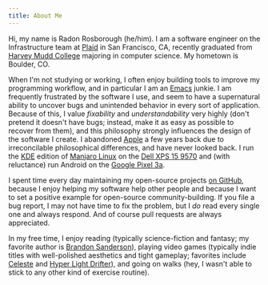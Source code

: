 ```yaml
---
title: About Me
---
```


Hi, my name is Radon Rosborough (he/him). I am a software engineer on
the Infrastructure team at [Plaid](https://plaid.com/) in San
Francisco, CA, recently graduated from [Harvey Mudd
College](https://www.hmc.edu/) majoring in computer science. My
hometown is Boulder, CO.

When I'm not studying or working, I often enjoy building tools to
improve my programming workflow, and in particular I am an
[Emacs](https://www.gnu.org/software/emacs/) junkie. I am frequently
frustrated by the software I use, and seem to have a supernatural
ability to uncover bugs and unintended behavior in every sort of
application. Because of this, I value *fixability* and
*understandability* very highly (don't pretend it doesn't have bugs;
instead, make it as easy as possible to recover from them), and this
philosophy strongly influences the design of the software I create. I
abandoned [Apple](https://www.apple.com/) a few years back due to
irreconcilable philosophical differences, and have never looked back.
I run the [KDE](https://kde.org/) edition of [Manjaro
Linux](https://manjaro.org/) on the [Dell XPS 15
9570](https://wiki.archlinux.org/index.php/Dell_XPS_15_9570) and (with
reluctance) run Android on the [Google Pixel
3a](https://store.google.com/us/product/pixel_3a).

I spent time every day maintaining my open-source projects [on
GitHub](https://github.com/raxod502), because I enjoy helping my
software help other people and because I want to set a positive
example for open-source community-building. If you file a bug report,
I may not have time to fix the problem, but I *do* read every single
one and always respond. And of course pull requests are always
appreciated.

In my free time, I enjoy reading (typically science-fiction and
fantasy; my favorite author is [Brandon
Sanderson](https://www.brandonsanderson.com/)), playing video games
(typically indie titles with well-polished aesthetics and tight
gameplay; favorites include [Celeste](http://www.celestegame.com/) and
[Hyper Light Drifter](https://heartmachine.com/hyper-light)), and
going on walks (hey, I wasn't able to stick to any other kind of
exercise routine).
